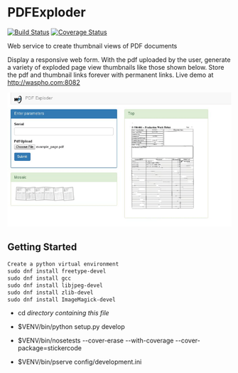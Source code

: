# PDFExploder
[![Build Status](https://api.travis-ci.org/WasatchPhotonics/PDFExploder.png?branch=master)](http://travis-ci.org/WasatchPhotonics/PDFExploder) [![Coverage Status](https://coveralls.io/repos/WasatchPhotonics/PDFExploder/badge.svg?branch=master&service=github)](https://coveralls.io/github/WasatchPhotonics/PDFExploder?branch=master)

Web service to create thumbnail views of PDF documents

Display a responsive web form. With the pdf uploaded by the user,
generate a variety of exploded page view thumbnails like those shown
below. Store the pdf and thumbnail links forever with permanent links.
Live demo at http://waspho.com:8082

![PDFExploder screenshot](/resources/demo.gif "PDFExploder screenshot")


Getting Started
---------------

    Create a python virtual environment
    sudo dnf install freetype-devel
    sudo dnf install gcc
    sudo dnf install libjpeg-devel
    sudo dnf install zlib-devel
    sudo dnf install ImageMagick-devel

- cd _directory containing this file_

- $VENV/bin/python setup.py develop

- $VENV/bin/nosetests --cover-erase --with-coverage --cover-package=stickercode

- $VENV/bin/pserve config/development.ini

